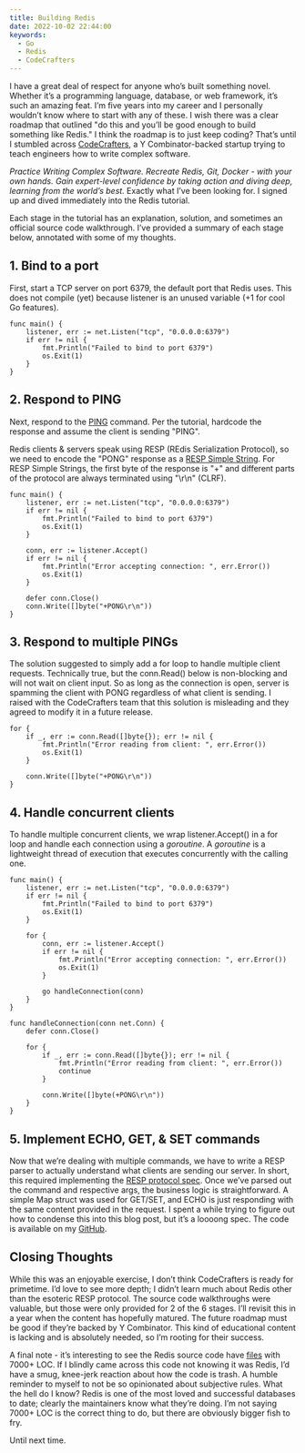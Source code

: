 ```yaml
---
title: Building Redis
date: 2022-10-02 22:44:00
keywords:
  - Go
  - Redis
  - CodeCrafters
---
```


I have a great deal of respect for anyone who’s built something novel. Whether it’s a programming language, database, or 
web framework, it’s such an amazing feat. I’m five years into my career and I personally wouldn’t know where to start 
with any of these. I wish there was a clear roadmap that outlined "do this and you’ll be good enough to build something 
like Redis." I think the roadmap is to just keep coding? That’s until I stumbled across [CodeCrafters](https://codecrafters.io), 
a Y Combinator-backed startup trying to teach engineers how to write complex software.

*Practice Writing Complex Software. Recreate Redis, Git, Docker - with your own hands. Gain expert-level confidence by 
taking action and diving deep, learning from the world’s best.* Exactly what I’ve been looking for. I signed up and 
dived immediately into the Redis tutorial.

Each stage in the tutorial has an explanation, solution, and sometimes an official source code walkthrough. I’ve 
provided a summary of each stage below, annotated with some of my thoughts. 

## 1. Bind to a port
First, start a TCP server on port 6379, the default port that Redis uses. This does not compile (yet) because listener 
is an unused variable (+1 for cool Go features).
```
func main() {
    listener, err := net.Listen("tcp", "0.0.0.0:6379")
    if err != nil {
        fmt.Println("Failed to bind to port 6379")
        os.Exit(1)
    }
}
```

## 2. Respond to PING
Next, respond to the [PING](https://redis.io/commands/ping/) command. Per the tutorial, hardcode the response and assume 
the client is sending "PING".

Redis clients & servers speak using RESP (REdis Serialization Protocol), so we need to encode the "PONG" response as a 
[RESP Simple String](https://redis.io/docs/reference/protocol-spec/). For RESP Simple Strings, the first byte of the 
response is "+" and different parts of the protocol are always terminated using "\r\n" (CLRF).
```
func main() {
    listener, err := net.Listen("tcp", "0.0.0.0:6379")
    if err != nil {
        fmt.Println("Failed to bind to port 6379")
        os.Exit(1)
    }
    
    conn, err := listener.Accept()
    if err != nil {
        fmt.Println("Error accepting connection: ", err.Error())
        os.Exit(1)
    }
    
    defer conn.Close()
    conn.Write([]byte("+PONG\r\n"))
}
```

## 3. Respond to multiple PINGs
The solution suggested to simply add a for loop to handle multiple client requests. Technically true, but the 
conn.Read() below is non-blocking and will not wait on client input. So as long as the connection is open, server is 
spamming the client with PONG regardless of what client is sending. I raised with the CodeCrafters team that this 
solution is misleading and they agreed to modify it in a future release.
```
for {
    if _, err := conn.Read([]byte{}); err != nil {
        fmt.Println("Error reading from client: ", err.Error())
        os.Exit(1)
    }
    
    conn.Write([]byte("+PONG\r\n"))
}
```

## 4. Handle concurrent clients
To handle multiple concurrent clients, we wrap listener.Accept() in a for loop and handle each connection using a 
*goroutine*. A *goroutine* is a lightweight thread of execution that executes concurrently with the calling one.
```
func main() {
    listener, err := net.Listen("tcp", "0.0.0.0:6379")
    if err != nil {
        fmt.Println("Failed to bind to port 6379")
        os.Exit(1)
    }
    
    for {
        conn, err := listener.Accept()
        if err != nil {
            fmt.Println("Error accepting connection: ", err.Error())
            os.Exit(1)
        }
        
        go handleConnection(conn)
    }
}

func handleConnection(conn net.Conn) {
    defer conn.Close()
    
    for {
        if _, err := conn.Read([]byte{}); err != nil {
            fmt.Println("Error reading from client: ", err.Error())
            continue
        }
        
        conn.Write([]byte(+PONG\r\n"))
    }
}
```

## 5. Implement ECHO, GET, & SET commands
Now that we’re dealing with multiple commands, we have to write a RESP parser to actually understand what clients are
sending our server. In short, this required implementing the [RESP protocol spec](https://redis.io/docs/reference/protocol-spec/). 
Once we’ve parsed out the command and respective args, the business logic is straightforward. A simple Map struct was 
used for GET/SET, and ECHO is just responding with the same content provided in the request. I spent a while trying to 
figure out how to condense this into this blog post, but it’s a loooong spec. The code is available on my 
[GitHub](https://github.com/seastco/redis-go/tree/main/app).

## Closing Thoughts
While this was an enjoyable exercise, I don’t think CodeCrafters is ready for primetime. I’d love to see more depth; 
I didn’t learn much about Redis other than the esoteric RESP protocol. The source code walkthroughs were valuable, but 
those were only provided for 2 of the 6 stages. I’ll revisit this in a year when the content has hopefully matured. The 
future roadmap must be good if they’re backed by Y Combinator. This kind of educational content is lacking and is absolutely 
needed, so I’m rooting for their success.

A final note - it’s interesting to see the Redis source code have [files](https://github.com/redis/redis/blob/7.0/src/server.c) 
with 7000+ LOC. If I blindly came across this code not knowing it was Redis, I’d have a smug, knee-jerk reaction about 
how the code is trash. A humble reminder to myself to not be so opinionated about subjective rules. What the hell do I 
know? Redis is one of the most loved and successful databases to date; clearly the maintainers know what they’re doing. 
I’m not saying 7000+ LOC is the correct thing to do, but there are obviously bigger fish to fry.

Until next time.